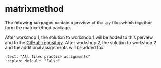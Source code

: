 # matrixmethod

The following subpages contain a preview of the `.py` files which together form the matrixmethod package.

After workshop 1, the solution to workshop 1 will be added to this preview and to the [GitHub-repository](https://github.com/CIEM5000-2025/practice-assignments). After workshop 2, the solution to workshop 2 and the additional assignments will be added too.

```{custom_download_link} https://github.com/CIEM5000-2025/practice-assignments
:text: "All files practice assignments"
:replace_default: "False"
```